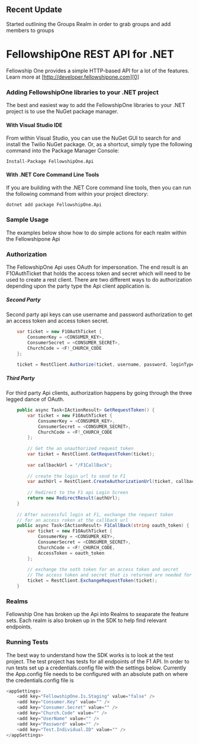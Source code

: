 ## Recent Update

Started outlining the Groups Realm in order to grab groups and add members to groups

# FellowshipOne REST API for .NET

Fellowship One provides a simple HTTP-based API for a lot of the features. Learn more at [http://developer.fellowshipone.com][0]

### Adding FellowshipOne libraries to your .NET project

The best and easiest way to add the FellowshipOne libraries to your .NET project is to use the NuGet package manager.

#### With Visual Studio IDE

From within Visual Studio, you can use the NuGet GUI to search for and install the Twilio NuGet package. Or, as a shortcut, simply type the following command into the Package Manager Console:

    Install-Package FellowshipOne.Api

#### With .NET Core Command Line Tools

If you are building with the .NET Core command line tools, then you can run the following command from within your project directory:

    dotnet add package FellowshipOne.Api

### Sample Usage

The examples below show how to do simple actions for each realm within the Fellowshipone Api

### Authorization
The FellowshipOne Api uses OAuth for impersonation. The end result is an F1OAuthTicket that holds the access token and secret which will need to be used to create a rest client. There are two different ways to do authorization depending upon the party type the Api client application is.

##### Second Party
Second party api keys can use username and password authorization to get an access token and access token secret.
```csharp
    var ticket = new F1OAuthTicket {
        ConsumerKey = <CONSUMER_KEY>,
        ConsumerSecret = <CONSUMER_SECRET>,
        ChurchCode = <F!_CHURCH_CODE
    };
    
    ticket = RestClient.Authorize(ticket, username, password, loginType);
```
##### Third Party
For third party Api clients, authorization happens by going through the three legged dance of OAuth.
```csharp
    public async Task<IActionResult> GetRequestToken() {
        var ticket = new F1OAuthTicket {
            ConsumerKey = <CONSUMER_KEY>,
            ConsumerSecret = <CONSUMER_SECRET>,
            ChurchCode = <F!_CHURCH_CODE
        };
        
        // Get the an unauthorized request token
        var ticket = RestClient.GetRequestToken(ticket);
        
        var callbackUrl = "/F1CallBack";
        
        // create the login url to send to F1
        var authUrl = RestClient.CreateAuthorizationUrl(ticket, callbackUrl);   
        
        // Redirect to the F1 api Login Screen
        return new RedirectResult(authUrl);
    }
    
    // After successful login at F1, exchange the request token 
    // for an access roken at the callback url
    public async Task<IActionResult> F1CallBack(string oauth_token) {
        var ticket = new F1OAuthTicket {
            ConsumerKey = <CONSUMER_KEY>,
            ConsumerSecret = <CONSUMER_SECRET>,
            ChurchCode = <F!_CHURCH_CODE,
            AccessToken = oauth_token
        };
        
        // exchange the oath token for an access token and secret
        // The access token and secret that is returned are needed for all other requests
        ticket = RestClient.ExchangeRequestToken(ticket);
    }
```

### Realms
Fellowship One has broken up the Api into Realms to seaparate the feature sets. Each realm is also broken up in the SDK to help find relevant endpoints.

### Running Tests
The best way to understand how the SDK works is to look at the test project. The test project has tests for all endpoints of the F1 API. In order to run tests
set up a credentials.config file with the settings below. Currently the App.config file needs to be configured with an absolute path on where the credentials.config file is

```csharp
<appSettings>
	<add key="FellowshipOne.Is.Staging" value="false" />  
	<add key="Consumer.Key" value="" />
	<add key="Consumer.Secret" value="" />
	<add key="Church.Code" value="" />
	<add key="UserName" value="" />
    <add key="Password" value="" />
	<add key="Test.Individual.ID" value="" />
</appSettings>
```

